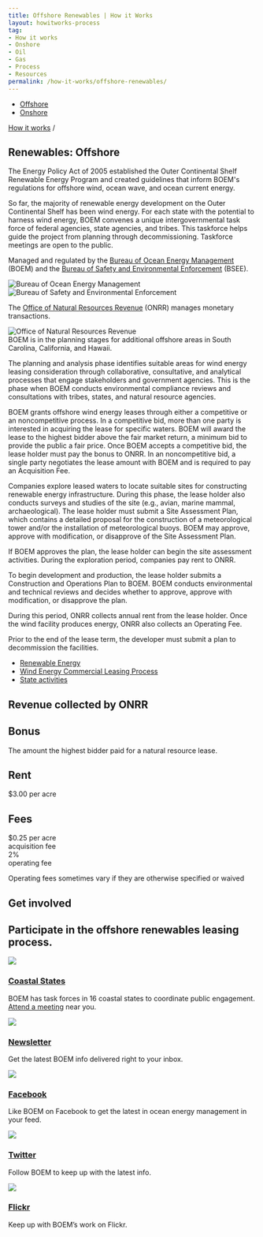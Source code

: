 ```yaml
---
title: Offshore Renewables | How it Works
layout: howitworks-process
tag:
- How it works
- Onshore
- Oil
- Gas
- Process
- Resources
permalink: /how-it-works/offshore-renewables/
---
```


<section class="revenues_subpage-nav container">
  <div class="revenues_subpage-tabs">
    <ul>
        <li class="revenues_subpage-tab active">
          <a href="/how-it-works/offshore-renewables/">Offshore</a>
        </li>
        </a>
        <li class="revenues_subpage-tab">
          <a href="/how-it-works/onshore-renewables/">Onshore</a>
        </li>
    </ul>
  </div>
</section>
<section class="slab-beta revenues_subpage-intro_wrapper renewables">
  <div class="container-page-wrapper revenues_subpage-intro">
    <div class="container revenues_subpage-intro_layout">
      <div>
        <a class="revenues_subpage-breadcrumb" href="/how-it-works/">How it works</a>
        /
      </div>
      <h1>Renewables: Offshore</h1>
      <p class="revenues_subpage-intro_text">The Energy Policy Act of 2005 established the Outer Continental Shelf Renewable Energy Program and created guidelines that inform BOEM's regulations for offshore wind, ocean wave, and ocean current energy.</p>
      <p>So far, the majority of renewable energy development on the <glossary-term>Outer Continental Shelf</glossary-term> has been wind energy. For each state with the potential to harness wind energy, BOEM convenes a unique intergovernmental task force of federal agencies, state agencies, and tribes. This taskforce helps guide the project from planning through decommissioning. Taskforce meetings are open to the public.</p>
    </div>
    <div class="revenues_subpage-office_container revenues_subpage-office_container_layout">
      <div class="revenues_subpage-office container">
        <div class="revenues_subpage-office_text">
          <p>Managed and regulated by the <span><a href="http://www.boem.gov/">Bureau of Ocean Energy Management</a> (BOEM)</span> and the
         <span><a href="http://www.bsee.gov/">Bureau of Safety and Environmental Enforcement</a> (BSEE)</span>.</p>
        </div>
        <div class="revenues_subpage-office_logos">
          <img class="revenues_subpage-office_logo" src="/public/img/logos/BOEM-mark.png" alt="Bureau of Ocean Energy Management">
          <img class="revenues_subpage-office_logo" src="/public/img/logos/BSEE-mark.png" alt="Bureau of Safety and Environmental Enforcement">
        </div>
      </div>
      <div class="revenues_subpage-office container">
        <div class="revenues_subpage-office_text">
          <p>The <span><a href="http://www.onrr.gov/">Office of Natural Resources Revenue</a> (ONRR)</span> manages monetary transactions.</p>
        </div>
        <div class="revenues_subpage-office_logos">
          <img class="revenues_subpage-office_logo" src="/public/img/logos/ONRR-mark.svg" alt="Office of Natural Resources Revenue">
        </div>
      </div>
    </div>
  </div>
  <div class="revenues_subpage-steps offshore-renewables">
    <section class="container-outer">
      <did-you-know color='blue' intro='To date, BOEM has issued over a dozen commercial wind energy leases on the Atlantic Outer Continental Shelf, including those offshore of Delaware, Maryland, Massachusetts, Rhode Island, Virginia, New York, New Jersey, and North Carolina.'>BOEM is in the planning stages for additional offshore areas in South Carolina, California, and Hawaii.</did-you-know>
      <div class="container">
        <process-group>
          <process-step step.id="1" step.name="Plan" expanded="true">
            <p>The planning and analysis phase identifies suitable areas for wind energy leasing consideration through collaborative, consultative, and analytical processes that engage stakeholders and government agencies. This is the phase when BOEM conducts environmental compliance reviews and consultations with tribes, states, and natural resource agencies.</p>
          </process-step>
          <process-step step.id="2" step.name="Lease">
            <p>BOEM grants offshore wind energy leases through either a competitive or an noncompetitive process. In a competitive bid, more than one party is interested in acquiring the lease for specific waters. BOEM will award the lease to the highest bidder above the fair market return, a minimum bid to provide the public a fair price. Once BOEM accepts a competitive bid, the lease holder must pay the <glossary-term>bonus</glossary-term> to ONRR. In an noncompetitive bid, a single party negotiates the lease amount with BOEM and is required to pay an <glossary-term termKey="acquisition fee">Acquisition Fee</glossary-term>.</p>
          </process-step>
          <process-step step.id="3" step.name="Explore">
            <p>Companies explore leased waters to locate suitable sites for constructing renewable energy infrastructure. During this phase, the lease holder also conducts surveys and studies of the site (e.g., avian, marine mammal, archaeological). The lease holder must submit a Site Assessment Plan, which contains a detailed proposal for the construction of a meteorological tower and/or the installation of meteorological buoys. BOEM may approve, approve with modification, or disapprove of the Site Assessment Plan.</p>
            <p>If BOEM approves the plan, the lease holder can begin the site assessment activities. During the exploration period, companies pay rent to ONRR.</p>
          </process-step>
          <process-step step.id="4" step.name="Develop">
            <p>To begin development and production, the lease holder submits a Construction and Operations Plan to BOEM. BOEM conducts environmental and technical reviews and decides whether to approve, approve with modification, or disapprove the plan.</p>
            <p>During this period, ONRR collects annual rent from the lease holder. Once the wind facility produces energy, ONRR also collects an <glossary-term termKey="operating fee">Operating Fee</glossary-term>.</p>
            <p>Prior to the end of the lease term, the developer must submit a plan to decommission the facilities.</p>
          </process-step>
          <process-step step.name="Learn more">
            <ul class="list-bullet">
              <li><a href="http://www.boem.gov/Renewable-Energy/">Renewable Energy</a></li>
              <li><a href="https://www.boem.gov/Commercial-Leasing-Process-Fact-Sheet/">Wind Energy Commercial Leasing Process</a></li>
              <li><a href="https://www.boem.gov/Renewable-Energy-State-Activities/">State activities</a></li>
            </ul>  
          </process-step>
        </process-group>
      </div>
    </section>
  </div>
</section>
<div class="slab-beta revenues_page-forms">
  <section class="container-outer">
    <h1>Revenue collected by ONRR</h1>
    <div class="revenues_page-forms_options">
      <div>
        <h2>Bonus</h2>
        <p>The amount the highest bidder paid for a natural resource lease.</p>
      </div>
      <div>
        <h2>Rent</h2>
        <p class="revenues_page-forms_numbers"><span>$3.00</span> per acre</p>
      </div>
      <div>
        <h2>Fees</h2>
        <p class="revenues_page-forms_numbers_first"><span>$0.25</span> per acre
          <br>acquisition fee
          <br><span>2%</span>
          <br>operating fee
        </p>
        <p>Operating fees sometimes vary if they are otherwise specified or waived</p>
      </div>
      <div></div>
    </div>
  </section>
</div>
<div class="slab-alpha revenues_subpage-involved">
  <section class="container-outer">
    <div class="container-left-4">
      <h1>Get involved</h1>
      <h2 class="h4">Participate in the offshore renewables leasing process.</h2>
    </div>
    <div class="container-right-8">
      <div>
        <div class="revenues_subpage-involved_option">
          <a class="link-no_under" href="http://www.boem.gov/Renewable-Energy-State-Activities/">
            <img src="/public/img/icons/info.svg" class="u-padding-right icon-medium"/>
            <h3>Coastal States</h3>
          </a>
          <p>BOEM has task forces in 16 coastal states to coordinate public engagement. <a class="link-active" href="https://www.boem.gov/National-Program-Participate/">Attend a meeting</a> near you.</p>
        </div>
      <div class="revenues_subpage-involved_option">
        <a class="link-no_under" href="http://visitor.r20.constantcontact.com/manage/optin/ea?v=001s6pS_QJvIMMyFsJiyW9qpHHXCUx5GJw4EpJZzMYvJ0dJa-pTlcQKNqg_LP2kF1bJcU5IyVl0cZG2y0ShYooNeXlI6f8QEFq0PJo8Tc_KGIMrWpNXIsqsCalELfsFx3gNFwSaOPpb5lkgyrTv8zqK0YmGU1orZzGq">
          <img src="/public/img/icons/envelope.svg" class="u-padding-right icon-medium"/>
          <h3>Newsletter</h3>
        </a>
        <p>Get the latest BOEM info delivered right to your inbox.</p>
      </div>
      <div class="revenues_subpage-involved_option">
        <a class="link-no_under" href="https://www.facebook.com/BureauOfOceanEnergyManagement">
          <img src="/public/img/icons/facebook.svg" class="u-padding-right icon-medium"/>
          <h3>Facebook</h3>
        </a>
        <p>Like BOEM on Facebook to get the latest in ocean energy management in your feed.</p>
      </div>
      <div class="revenues_subpage-involved_option">
        <a class="link-no_under" href="https://twitter.com/boem_doi">
          <img src="/public/img/icons/twitter.svg" class="u-padding-right icon-medium"/>
          <h3>Twitter</h3>
        </a>
        <p>Follow BOEM to keep up with the latest info.</p>
      </div>
      <div class="revenues_subpage-involved_option">
        <a class="link-no_under" href="https://www.flickr.com/photos/boemgov/">
          <img src="/public/img/icons/flickr.svg" class="u-padding-right icon-medium"/>
          <h3>Flickr</h3>
        </a>
        <p>Keep up with BOEM’s work on Flickr.</p>
      </div>
      </div>
    </div>
  </section>
</div>